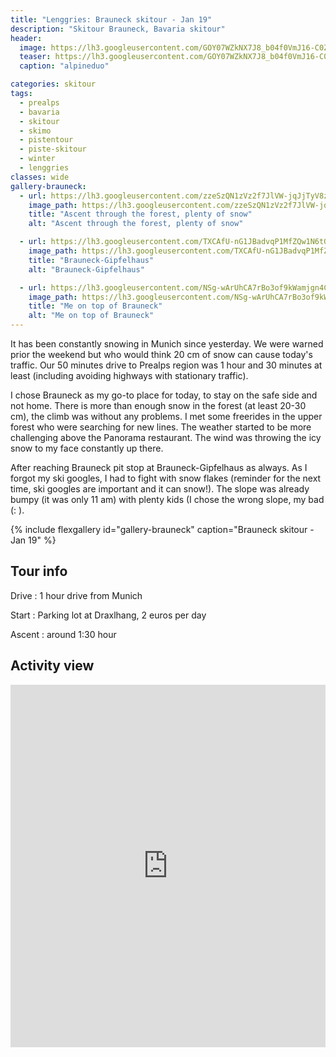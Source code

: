 ```yaml
---
title: "Lenggries: Brauneck skitour - Jan 19"
description: "Skitour Brauneck, Bavaria skitour"
header:
  image: https://lh3.googleusercontent.com/GOY07WZkNX7J8_b04f0VmJ16-C0Z1s2T_DRv1jwZKwTE9lexu3LdTqjfPog-ox9KN2wVBsvlGAJ4aXgZJxOUwEKxUTKHX_86--9x1PY4tw5P5XLIC_0iT8kf9rncpNlODdE1e10OWLQZg1O44FtcOg1OtVClPdlZx939KTy8oNjyG55SPYN22b1u0SrYkx623hkbKICuwceb0qV6KglAZZ7JtlyVXyNOA9aocW3EmkgmPik99xW2tRJdwWM09xcolyz72nLRDdi5aZiZi-xrFSao9ATTkk1qSVKiYTMNsLVjUKrIB1WBClxU1fRbmN1KH-boHnCrrKKWQJ1LBWLZ5EUuioWq_RCRIUjZ27sCXK3xOH4Zcbdj-YLlz7icuVMct1TXUsq1rITjdtqtWzfZS8-TaRZePQ77_iAKss7-yvKAeOySzX7uMuRtteip_cmxocPZNs-q_rHC-tlK4IIfmqowZ76UWx7kWtvz7XwGmR5eZNWB3jnk_qSnlcQd7BrN1WoGXu1nWbvFpLkryeTe9Og2G4Wxs5koYFYUSXeVEE1Jut3ubUG7JlBzOsdn6R5UnO1BcdRDOOJaZOBjsJJTxNH6gkXrKrSpvyMjIE2ZsCxhXDF_rLAaE5s3S1_SgE-UWOe-bIhUEM_WlaG0Ec0pTwbgHlwCvDczrxyU1f2x9HOZwODPQp2NvvLDkWmLNqkq5-gzab83QJWWBZJqKwI=w2736-h1540-no
  teaser: https://lh3.googleusercontent.com/GOY07WZkNX7J8_b04f0VmJ16-C0Z1s2T_DRv1jwZKwTE9lexu3LdTqjfPog-ox9KN2wVBsvlGAJ4aXgZJxOUwEKxUTKHX_86--9x1PY4tw5P5XLIC_0iT8kf9rncpNlODdE1e10OWLQZg1O44FtcOg1OtVClPdlZx939KTy8oNjyG55SPYN22b1u0SrYkx623hkbKICuwceb0qV6KglAZZ7JtlyVXyNOA9aocW3EmkgmPik99xW2tRJdwWM09xcolyz72nLRDdi5aZiZi-xrFSao9ATTkk1qSVKiYTMNsLVjUKrIB1WBClxU1fRbmN1KH-boHnCrrKKWQJ1LBWLZ5EUuioWq_RCRIUjZ27sCXK3xOH4Zcbdj-YLlz7icuVMct1TXUsq1rITjdtqtWzfZS8-TaRZePQ77_iAKss7-yvKAeOySzX7uMuRtteip_cmxocPZNs-q_rHC-tlK4IIfmqowZ76UWx7kWtvz7XwGmR5eZNWB3jnk_qSnlcQd7BrN1WoGXu1nWbvFpLkryeTe9Og2G4Wxs5koYFYUSXeVEE1Jut3ubUG7JlBzOsdn6R5UnO1BcdRDOOJaZOBjsJJTxNH6gkXrKrSpvyMjIE2ZsCxhXDF_rLAaE5s3S1_SgE-UWOe-bIhUEM_WlaG0Ec0pTwbgHlwCvDczrxyU1f2x9HOZwODPQp2NvvLDkWmLNqkq5-gzab83QJWWBZJqKwI=w2736-h1540-no
  caption: "alpineduo"

categories: skitour
tags:
  - prealps
  - bavaria
  - skitour
  - skimo
  - pistentour
  - piste-skitour
  - winter
  - lenggries
classes: wide
gallery-brauneck:
  - url: https://lh3.googleusercontent.com/zzeSzQN1zVz2f7JlVW-jqJjTyV8zmqNiXW-L4LF2Dbh0TUr-wG1RoQAUvDnqBlCIMBBFyfHsUJ94qZq9eWqgFcBWjwm6wMOFHFa5cjacMCmU29Srs5zSBlx5X-pX-bKXs-Pl3uZ619-2SGhr2KzOl9Ba3M-hiX39f5mCfscam5GfRRNXKMWEFa0MV88e1Xj6tSA7WISpq_-2SVhvVjQQscx7g-zxWPO_d8LvidcwPVhLwDkretttv0Pif55LVdw79ED2dl6HMa37pTwUwFBbPjy_lOd8ydN7FlKDRUlAhWustiUU9NTJ2IjkO5r392OxZF3Mcpgg2xNrCsj4I5gqRv-k-P_X9WlPWlO5el0eyif3LYh7XqmA3EGy0eIMyLSQqlo0rY7zZQu807b_bBE4XYOH7bzO1tM-VHHJvcN3X0KiLtHMarKq_GtC1ZIo-nGeHF-oYEfHYFDpiyy-dBecE3kZ_UyLqDdRQ0VfJVG66BNOhoG7YRn8DlsGW1I01YoaeIClcmOgfJ-5IhG_goNngBc72R01LEkWYqc9W7-miav59kWIx7-rbkmmnQNXAGgoUrAYDGTU4_-bxQE8oP4swwo-AYjsw5HNgMRC3GkQsXgVB01fTW5kZpNRf0-CUkiTzf8XujAO1TrTqiVcoIEJFxwyBA=w1158-h1542-no
    image_path: https://lh3.googleusercontent.com/zzeSzQN1zVz2f7JlVW-jqJjTyV8zmqNiXW-L4LF2Dbh0TUr-wG1RoQAUvDnqBlCIMBBFyfHsUJ94qZq9eWqgFcBWjwm6wMOFHFa5cjacMCmU29Srs5zSBlx5X-pX-bKXs-Pl3uZ619-2SGhr2KzOl9Ba3M-hiX39f5mCfscam5GfRRNXKMWEFa0MV88e1Xj6tSA7WISpq_-2SVhvVjQQscx7g-zxWPO_d8LvidcwPVhLwDkretttv0Pif55LVdw79ED2dl6HMa37pTwUwFBbPjy_lOd8ydN7FlKDRUlAhWustiUU9NTJ2IjkO5r392OxZF3Mcpgg2xNrCsj4I5gqRv-k-P_X9WlPWlO5el0eyif3LYh7XqmA3EGy0eIMyLSQqlo0rY7zZQu807b_bBE4XYOH7bzO1tM-VHHJvcN3X0KiLtHMarKq_GtC1ZIo-nGeHF-oYEfHYFDpiyy-dBecE3kZ_UyLqDdRQ0VfJVG66BNOhoG7YRn8DlsGW1I01YoaeIClcmOgfJ-5IhG_goNngBc72R01LEkWYqc9W7-miav59kWIx7-rbkmmnQNXAGgoUrAYDGTU4_-bxQE8oP4swwo-AYjsw5HNgMRC3GkQsXgVB01fTW5kZpNRf0-CUkiTzf8XujAO1TrTqiVcoIEJFxwyBA=w300-h400-no
    title: "Ascent through the forest, plenty of snow"
    alt: "Ascent through the forest, plenty of snow"

  - url: https://lh3.googleusercontent.com/TXCAfU-nG1JBadvqP1MfZQw1N6tGCCIBcvITEi9VgEPMNqBJgot7jaDvGaOk4BXnG3Bp0FRagY-ct6H50BK6iJgh-L_0NgPKJ_adnxrp0nGMlad0a6eyPaad4FZl8i-rvGDRahlJyHaxWqfUWTXAAlxin-Y0Icn7tBIVKF2vcT9sk6OKfCm2aZrbniS9YnVF7rOsU5xNCbVIunQ4YGuP32W938CGuXgIaNDNynRLdWzpr-a8zb0oCpfKosCe5rN5A_y0ONxxDP4JqJW7Vuo_FfyI2oS8uhNoxUCFJ9l_B5bp9u1W9pBqPlo-bkftcY3ANwMBfYr0QJatoh5LLgzmAaXkOCFzaGCReSnYJsjmbr9u_Xk5M5Oi4IEcdcnVqDhiDl2Soccdr57SHPVrsw-pC9A7Zr3yAl9O6rj0ClK5_dhWhy8GTaWYtxhyFtG4vfhCKBATVs7Q4obhVRPiml90ntTVRjNbjsq1LkvZhntah7VlRCbiYUetftQuXe1QD77w0UKu3Yu4JVjI98hapwfPZ05Q5IHWDQJJVlDcIAnZo43etztfQLNwXso8eMYjDycRRUeVn9Z1SS678FsoN10LOoMf2fr1owb9MinZcfeQrxj8ORiexF7xzJ5ukhMpya9XExPrtWdiHn9FiLmnRE0HflOGzA=w1158-h1542-no
    image_path: https://lh3.googleusercontent.com/TXCAfU-nG1JBadvqP1MfZQw1N6tGCCIBcvITEi9VgEPMNqBJgot7jaDvGaOk4BXnG3Bp0FRagY-ct6H50BK6iJgh-L_0NgPKJ_adnxrp0nGMlad0a6eyPaad4FZl8i-rvGDRahlJyHaxWqfUWTXAAlxin-Y0Icn7tBIVKF2vcT9sk6OKfCm2aZrbniS9YnVF7rOsU5xNCbVIunQ4YGuP32W938CGuXgIaNDNynRLdWzpr-a8zb0oCpfKosCe5rN5A_y0ONxxDP4JqJW7Vuo_FfyI2oS8uhNoxUCFJ9l_B5bp9u1W9pBqPlo-bkftcY3ANwMBfYr0QJatoh5LLgzmAaXkOCFzaGCReSnYJsjmbr9u_Xk5M5Oi4IEcdcnVqDhiDl2Soccdr57SHPVrsw-pC9A7Zr3yAl9O6rj0ClK5_dhWhy8GTaWYtxhyFtG4vfhCKBATVs7Q4obhVRPiml90ntTVRjNbjsq1LkvZhntah7VlRCbiYUetftQuXe1QD77w0UKu3Yu4JVjI98hapwfPZ05Q5IHWDQJJVlDcIAnZo43etztfQLNwXso8eMYjDycRRUeVn9Z1SS678FsoN10LOoMf2fr1owb9MinZcfeQrxj8ORiexF7xzJ5ukhMpya9XExPrtWdiHn9FiLmnRE0HflOGzA=w300-h400-no
    title: "Brauneck-Gipfelhaus"
    alt: "Brauneck-Gipfelhaus"

  - url: https://lh3.googleusercontent.com/NSg-wArUhCA7rBo3of9kWamjgn4C1Q0rY4a2AVACu9YVeUjZczOlPtjTmx1DimdKO5eCM3tprfCumUiV-SReMO_eubWrlyBe_nw7HQfimubG_McJu2l38ZuVZqj1FxGYo-7ES5bmFo1ivxWKUKYMeXkc1NHlFr9h0o-oP95DvP9a7C5Ha8IP1inPmkqQFmj7ckQ10VWFOLWqB92dG59I0PovkfdYyDk7xlyZFGsxHDZxeJjPmA9-AHXUONGrU09jeov75H5webWgBDkAvvuQSkTisl7CJLHjNVs5fJsj0mP8Hcusc7Bd0_qp6CqlJrsQw5jKe6aPTikkYCgA8fW_gIAlEAvZhRIENYl7dYvJeZ_FVkiPrdKe3N6xGBrrSwMJ4gyc-6VkSi0YFAq92neK7A-otqlg_7Q0_4iCaDzwab_l6J4Q-LI9hWUPgtRbHrZ8GvAsTxGtGSpi-Qb2Aqeks_nNeNCvNwqrfay6qBMOfw8iybyi9-BjzvecYXzTEWn5GwErWjYNUcgU0m2CGOoG6tNHWNPQ1vWgfKSDdVQ6e0H-1yndYibMgfTKgrqwUUkcepcc4oRM_aALkwULR76-Fo5qjvq8nYxbcRg_ZKSQF_hTZdN_veVi3HNMPuPskLZoOGgHB_sPkPBPtEi-25yNXGObCA=w1158-h1542-no
    image_path: https://lh3.googleusercontent.com/NSg-wArUhCA7rBo3of9kWamjgn4C1Q0rY4a2AVACu9YVeUjZczOlPtjTmx1DimdKO5eCM3tprfCumUiV-SReMO_eubWrlyBe_nw7HQfimubG_McJu2l38ZuVZqj1FxGYo-7ES5bmFo1ivxWKUKYMeXkc1NHlFr9h0o-oP95DvP9a7C5Ha8IP1inPmkqQFmj7ckQ10VWFOLWqB92dG59I0PovkfdYyDk7xlyZFGsxHDZxeJjPmA9-AHXUONGrU09jeov75H5webWgBDkAvvuQSkTisl7CJLHjNVs5fJsj0mP8Hcusc7Bd0_qp6CqlJrsQw5jKe6aPTikkYCgA8fW_gIAlEAvZhRIENYl7dYvJeZ_FVkiPrdKe3N6xGBrrSwMJ4gyc-6VkSi0YFAq92neK7A-otqlg_7Q0_4iCaDzwab_l6J4Q-LI9hWUPgtRbHrZ8GvAsTxGtGSpi-Qb2Aqeks_nNeNCvNwqrfay6qBMOfw8iybyi9-BjzvecYXzTEWn5GwErWjYNUcgU0m2CGOoG6tNHWNPQ1vWgfKSDdVQ6e0H-1yndYibMgfTKgrqwUUkcepcc4oRM_aALkwULR76-Fo5qjvq8nYxbcRg_ZKSQF_hTZdN_veVi3HNMPuPskLZoOGgHB_sPkPBPtEi-25yNXGObCA=w300-h400-no
    title: "Me on top of Brauneck"
    alt: "Me on top of Brauneck"
---
```


It has been constantly snowing in Munich since yesterday. We were warned prior the weekend but who would think 20 cm of snow can cause today's traffic. Our 50 minutes drive to Prealps region was 1 hour and 30 minutes at least (including avoiding highways with stationary traffic).

I chose Brauneck as my go-to place for today, to stay on the safe side and not home. There is more than enough snow in the forest (at least 20-30 cm), the climb was without any problems. I met some freerides in the upper forest who were searching for new lines. The weather started to be more challenging above the Panorama restaurant. The wind was throwing the icy snow to my face constantly up there.

After reaching Brauneck pit stop at Brauneck-Gipfelhaus as always. As I forgot my ski googles, I had to fight with snow flakes (reminder for the next time, ski googles are important and it can snow!). The slope was already bumpy (it was only 11 am) with plenty kids (I chose the wrong slope, my bad (: ).

{% include flexgallery id="gallery-brauneck" caption="Brauneck skitour - Jan 19" %}

## Tour info

Drive
: 1 hour drive from Munich

Start
: Parking lot at Draxlhang, 2 euros per day

Ascent
: around 1:30 hour

## Activity view

<iframe src="https://www.komoot.com/tour/54229999/embed?profile=1" width="100%" height="580" frameborder="0" scrolling="no"></iframe>
